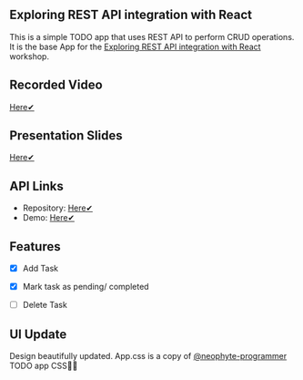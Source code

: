 ## Exploring REST API integration with React

This is a simple TODO app that uses REST API to perform CRUD operations.
It is the base App for the [Exploring REST API integration with React](https://bit.ly/ugmlsa-meetup02) workshop.


## Recorded Video
[Here✔](https://stdntpartners-my.sharepoint.com/:v:/g/personal/kelvin_sowah_studentambassadors_com/EZtiRxlHVeJAiLlE-vjkodkBIZrGndfpeqNfziVVzp31AA?e=6Zqa1o)

## Presentation Slides
[Here✔](https://docs.google.com/presentation/d/19uyEJ73dDWUZEaCU7cEZVEZWyFfijld-J8i1kxQII40/edit?usp=sharing)

## API Links
- Repository: [Here✔](https://github.com/qbentil/qbentil-mlsa-build-rest-api-workshop)
- Demo: [Here✔](https://mlsa-build-rest-api-workshop.onrender.com)


## Features
- [x] Add Task
- [x] Mark task as pending/ completed
- [ ] Delete Task






## UI Update
Design beautifully updated. 
App.css is a copy of [@neophyte-programmer](https://github.com/neophyte-programmer) TODO app CSS🥰🥰
